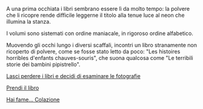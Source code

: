 A una prima occhiata i libri sembrano essere lì da molto tempo: la polvere che li ricopre rende difficile leggerne il
titolo alla tenue luce al neon che illumina la stanza.

I volumi sono sistemati con ordine maniacale, in rigoroso ordine alfabetico.

Muovendo gli occhi lungo i diversi scaffali, incontri un libro stranamente non ricoperto di polvere, come se fosse
stato letto da poco: "Les histoires horribles d'enfants chauves-souris", che suona qualcosa come "Le terribili storie
dei bambini pipistrello".

[Lasci perdere i libri e decidi di esaminare le fotografie](../vecchie-fotografie/vecchie-fotografie.md)

[Prendi il libro](./prendere-il-libro/prendere-il-libro.md)

[Hai fame... Colazione](colazione/colazione.md)